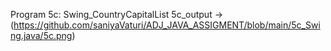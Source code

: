 Program 5c: Swing_CountryCapitalList
5c_output ->(https://github.com/saniyaVaturi/ADJ_JAVA_ASSIGMENT/blob/main/5c_Swing.java/5c.png)
